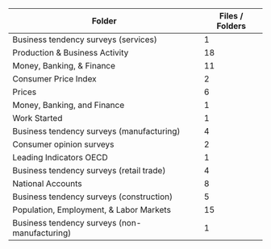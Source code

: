 | Folder                                        |   Files / Folders |
|-----------------------------------------------|-------------------|
| Business tendency surveys (services)          |                 1 |
| Production & Business Activity                |                18 |
| Money, Banking, & Finance                     |                11 |
| Consumer Price Index                          |                 2 |
| Prices                                        |                 6 |
| Money, Banking, and Finance                   |                 1 |
| Work Started                                  |                 1 |
| Business tendency surveys (manufacturing)     |                 4 |
| Consumer opinion surveys                      |                 2 |
| Leading Indicators OECD                       |                 1 |
| Business tendency surveys (retail trade)      |                 4 |
| National Accounts                             |                 8 |
| Business tendency surveys (construction)      |                 5 |
| Population, Employment, & Labor Markets       |                15 |
| Business tendency surveys (non-manufacturing) |                 1 |